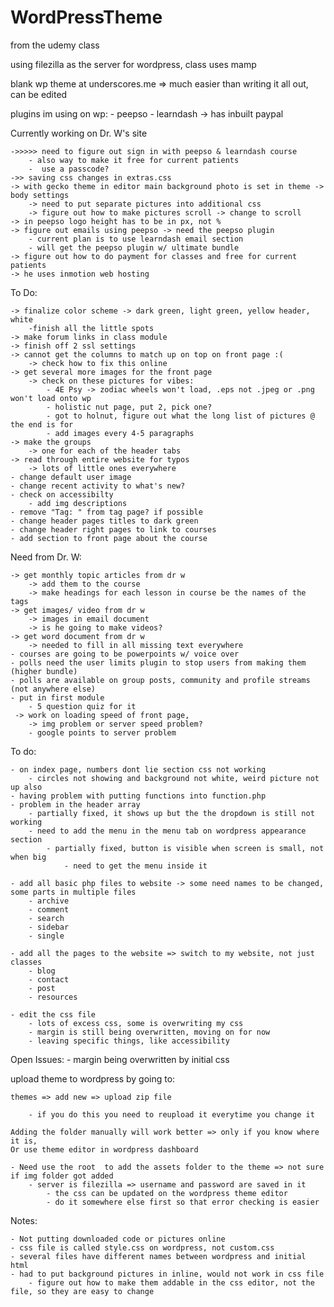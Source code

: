 # WordPressTheme

from the udemy class

using filezilla as the server for wordpress, class uses mamp

blank wp theme at underscores.me
	 => much easier than writing it all out, can be edited 

plugins im using on wp:
	- peepso
	- learndash -> has inbuilt paypal


Currently working on Dr. W's site 

	->>>>> need to figure out sign in with peepso & learndash course
		- also way to make it free for current patients
		-  use a passcode?
	->> saving css changes in extras.css
	-> with gecko theme in editor main background photo is set in theme -> body settings
		-> need to put separate pictures into additional css
		-> figure out how to make pictures scroll -> change to scroll
	-> in peepso logo height has to be in px, not %
	-> figure out emails using peepso -> need the peepso plugin
		- current plan is to use learndash email section
		- will get the peepso plugin w/ ultimate bundle
	-> figure out how to do payment for classes and free for current patients
	-> he uses inmotion web hosting
	
		
To Do:

	-> finalize color scheme -> dark green, light green, yellow header, white
		-finish all the little spots
	-> make forum links in class module
	-> finish off 2 ssl settings
	-> cannot get the columns to match up on top on front page :(
		-> check how to fix this online
	-> get several more images for the front page
		-> check on these pictures for vibes: 
			- 4E Psy -> zodiac wheels won't load, .eps not .jpeg or .png won't load onto wp
			- holistic nut page, put 2, pick one?
			- got to holnut, figure out what the long list of pictures @ the end is for
			- add images every 4-5 paragraphs
	-> make the groups 
		-> one for each of the header tabs
	-> read through entire website for typos
		-> lots of little ones everywhere
	- change default user image
	- change recent activity to what's new?
	- check on accessibilty 
		- add img descriptions
	- remove "Tag: " from tag page? if possible
	- change header pages titles to dark green	
	- change header right pages to link to courses
	- add section to front page about the course

Need from Dr. W:

	-> get monthly topic articles from dr w
		-> add them to the course
		-> make headings for each lesson in course be the names of the tags
	-> get images/ video from dr w 
		-> images in email document
		-> is he going to make videos?
	-> get word document from dr w
		-> needed to fill in all missing text everywhere 	
	- courses are going to be powerpoints w/ voice over	
	- polls need the user limits plugin to stop users from making them (higher bundle)
	- polls are available on group posts, community and profile streams (not anywhere else)
	- put in first module
	 	- 5 question quiz for it
	 -> work on loading speed of front page, 
		-> img problem or server speed problem?
		- google points to server problem

To do: 

	- on index page, numbers dont lie section css not working
		- circles not showing and background not white, weird picture not up also
	- having problem with putting functions into function.php
	- problem in the header array 
		- partially fixed, it shows up but the the dropdown is still not working
		- need to add the menu in the menu tab on wordpress appearance section
			- partially fixed, button is visible when screen is small, not when big
				- need to get the menu inside it

	- add all basic php files to website -> some need names to be changed, some parts in multiple files
		- archive
		- comment
		- search
		- sidebar
		- single
	
	- add all the pages to the website => switch to my website, not just classes
		- blog
		- contact
		- post
		- resources	
	
	- edit the css file
		- lots of excess css, some is overwriting my css
		- margin is still being overwritten, moving on for now
		- leaving specific things, like accessibility
		
		
Open Issues:
	- margin being overwritten by initial css
		

upload theme to wordpress by going to:

	themes => add new => upload zip file
	
		- if you do this you need to reupload it everytime you change it
		
	Adding the folder manually will work better => only if you know where it is, 
	Or use theme editor in wordpress dashboard
	
	- Need use the root  to add the assets folder to the theme => not sure if img folder got added
		- server is filezilla => username and password are saved in it
			- the css can be updated on the wordpress theme editor
			- do it somewhere else first so that error checking is easier

Notes:

	- Not putting downloaded code or pictures online
	- css file is called style.css on wordpress, not custom.css
	- several files have different names between wordpress and initial html
	- had to put background pictures in inline, would not work in css file
		- figure out how to make them addable in the css editor, not the file, so they are easy to change

